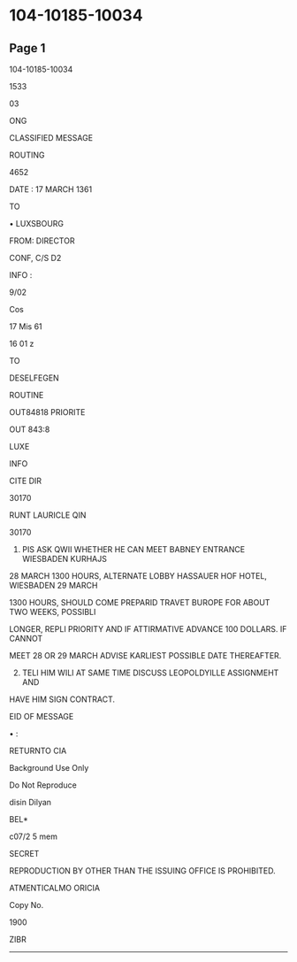 # 104-10185-10034

## Page 1

104-10185-10034

1533

03

ONG

CLASSIFIED MESSAGE

ROUTING

4652

DATE : 17 MARCH 1361

TO

• LUXSBOURG

FROM: DIRECTOR

CONF, C/S D2

INFO :

9/02

Cos

17 Mis 61

16 01 z

TO

DESELFEGEN

ROUTINE

OUT84818 PRIORITE

OUT 843:8

LUXE

INFO

CITE DIR

30170

RUNT LAURICLE QIN

30170

1. PIS ASK QWII WHETHER HE CAN MEET BABNEY ENTRANCE WIESBADEN KURHAJS

28 MARCH 1300 HOURS, ALTERNATE LOBBY HASSAUER HOF HOTEL, WIESBADEN 29 MARCH

1300 HOURS, SHOULD COME PREPARID TRAVET BUROPE FOR ABOUT TWO WEEKS, POSSIBLI

LONGER, REPLI PRIORITY AND IF ATTIRMATIVE ADVANCE 100 DOLLARS. IF CANNOT

MEET 28 OR 29 MARCH ADVISE KARLIEST POSSIBLE DATE THEREAFTER.

2. TELI HIM WILI AT SAME TIME DISCUSS LEOPOLDYILLE ASSIGNMEHT AND

HAVE HIM SIGN CONTRACT.

EID OF MESSAGE

• :

RETURNTO CIA

Background Use Only

Do Not Reproduce

disin Dilyan

BEL*

c07/2 5 mem

SECRET

REPRODUCTION BY OTHER THAN THE ISSUING OFFICE IS PROHIBITED.

ATMENTICALMO ORICIA

Copy No.

1900

ZIBR

---

